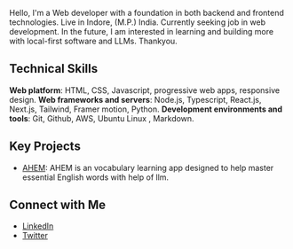Hello, I'm a Web developer with a foundation in both backend and frontend technologies. Live in Indore, (M.P.) India.
Currently seeking job in web development. In the future, I am interested in learning and building more with local-first software and LLMs.
Thankyou.

## Technical Skills 
**Web platform**: HTML, CSS, Javascript, progressive web apps, responsive design.
**Web frameworks and servers**: Node.js, Typescript, React.js, Next.js, Tailwind, Framer motion, Python.
**Development environments and tools**: Git, Github, AWS, Ubuntu Linux , Markdown.

## Key Projects
- [AHEM](https://github.com/GajendrasinghDawar/Forumm): AHEM is an vocabulary learning app  designed to help  master essential English words with help of llm.

## Connect with Me
- [LinkedIn](https://www.linkedin.com/in/gajendrasinghdawar)
- [Twitter](https://twitter.com/Gajendrsinghdwr)




